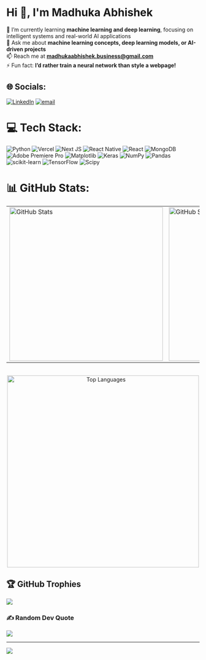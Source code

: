 # Hi 👋, I'm Madhuka Abhishek
🌱 I’m currently learning **machine learning and deep learning**, focusing on intelligent systems and real-world AI applications  <br>💬 Ask me about **machine learning concepts, deep learning models, or AI-driven projects**  <br>📫 Reach me at **madhukaabhishek.business@gmail.com**  <br>⚡ Fun fact: **I’d rather train a neural network than style a webpage!**


## 🌐 Socials:
[![LinkedIn](https://img.shields.io/badge/LinkedIn-%230077B5.svg?logo=linkedin&logoColor=white)](https://linkedin.com/in/madhuka-abhishek-wijesundara) [![email](https://img.shields.io/badge/Email-D14836?logo=gmail&logoColor=white)](mailto:madhukaabhishek.business@gmail.com) 

# 💻 Tech Stack:
![Python](https://img.shields.io/badge/python-3670A0?style=for-the-badge&logo=python&logoColor=ffdd54) ![Vercel](https://img.shields.io/badge/vercel-%23000000.svg?style=for-the-badge&logo=vercel&logoColor=white) ![Next JS](https://img.shields.io/badge/Next-black?style=for-the-badge&logo=next.js&logoColor=white) ![React Native](https://img.shields.io/badge/react_native-%2320232a.svg?style=for-the-badge&logo=react&logoColor=%2361DAFB) ![React](https://img.shields.io/badge/react-%2320232a.svg?style=for-the-badge&logo=react&logoColor=%2361DAFB) ![MongoDB](https://img.shields.io/badge/MongoDB-%234ea94b.svg?style=for-the-badge&logo=mongodb&logoColor=white) ![Adobe Premiere Pro](https://img.shields.io/badge/Adobe%20Premiere%20Pro-9999FF.svg?style=for-the-badge&logo=Adobe%20Premiere%20Pro&logoColor=white) ![Matplotlib](https://img.shields.io/badge/Matplotlib-%23ffffff.svg?style=for-the-badge&logo=Matplotlib&logoColor=black) ![Keras](https://img.shields.io/badge/Keras-%23D00000.svg?style=for-the-badge&logo=Keras&logoColor=white) ![NumPy](https://img.shields.io/badge/numpy-%23013243.svg?style=for-the-badge&logo=numpy&logoColor=white) ![Pandas](https://img.shields.io/badge/pandas-%23150458.svg?style=for-the-badge&logo=pandas&logoColor=white) ![scikit-learn](https://img.shields.io/badge/scikit--learn-%23F7931E.svg?style=for-the-badge&logo=scikit-learn&logoColor=white) ![TensorFlow](https://img.shields.io/badge/TensorFlow-%23FF6F00.svg?style=for-the-badge&logo=TensorFlow&logoColor=white) ![Scipy](https://img.shields.io/badge/SciPy-%230C55A5.svg?style=for-the-badge&logo=scipy&logoColor=%white)
# 📊 GitHub Stats:
<div align="center">

<table>
  <tr>
    <td>
      <img src="https://github-readme-stats.vercel.app/api?username=dextermadh&theme=dark&hide_border=true&include_all_commits=true&count_private=false" alt="GitHub Stats" width="400"/>
    </td>
    <td>
      <img src="https://nirzak-streak-stats.vercel.app/?user=dextermadh&theme=dark&hide_border=true" alt="GitHub Streak" width="400"/>
    </td>
  </tr>
</table>

<br/>

<img src="https://github-readme-stats.vercel.app/api/top-langs/?username=dextermadh&theme=dark&hide_border=true&include_all_commits=true&count_private=false&layout=compact" alt="Top Languages" width="500"/>

</div>





## 🏆 GitHub Trophies
![](https://github-profile-trophy.vercel.app/?username=dextermadh&theme=tokyonight&no-frame=false&no-bg=true&margin-w=4)

### ✍️ Random Dev Quote
![](https://quotes-github-readme.vercel.app/api?type=horizontal&theme=radical)

---
[![](https://visitcount.itsvg.in/api?id=dextermadh&icon=0&color=0)](https://visitcount.itsvg.in)

<!-- Proudly created with GPRM ( https://gprm.itsvg.in ) -->
